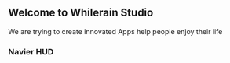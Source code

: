 ## Welcome to Whilerain Studio

We are trying to create innovated Apps help people enjoy their life

### Navier HUD


